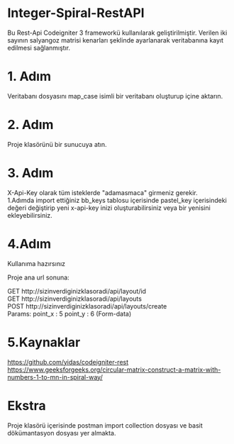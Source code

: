 # Integer-Spiral-RestAPI

Bu Rest-Api Codeigniter 3 frameworkü kullanılarak geliştirilmiştir. Verilen iki sayının salyangoz matrisi kenarları
şeklinde ayarlanarak veritabanına kayıt edilmesi sağlanmıştır.

# 1. Adım

Veritabanı dosyasını map_case isimli bir veritabanı oluşturup içine aktarın.

# 2. Adım

Proje klasörünü bir sunucuya atın.

# 3. Adım

X-Api-Key olarak tüm isteklerde "adamasmaca" girmeniz gerekir.<br />
1.Adımda import ettiğiniz bb_keys tablosu içerisinde pastel_key içerisindeki değeri değiştirip yeni x-api-key inizi
oluşturabilirsiniz veya bir yenisini ekleyebilirsiniz.

# 4.Adım

Kullanıma hazırsınız <br />

Proje ana url sonuna:

GET http://sizinverdiginizklasoradi/api/layout/id   <br />
GET http://sizinverdiginizklasoradi/api/layouts  <br />
POST http://sizinverdiginizklasoradi/api/layouts/create  <br />
Params: point_x : 5 point_y : 6 (Form-data)

# 5.Kaynaklar

https://github.com/yidas/codeigniter-rest  <br />
https://www.geeksforgeeks.org/circular-matrix-construct-a-matrix-with-numbers-1-to-mn-in-spiral-way/

# Ekstra

Proje klasörü içerisinde postman import collection dosyası ve basit dökümantasyon dosyası yer almakta.




